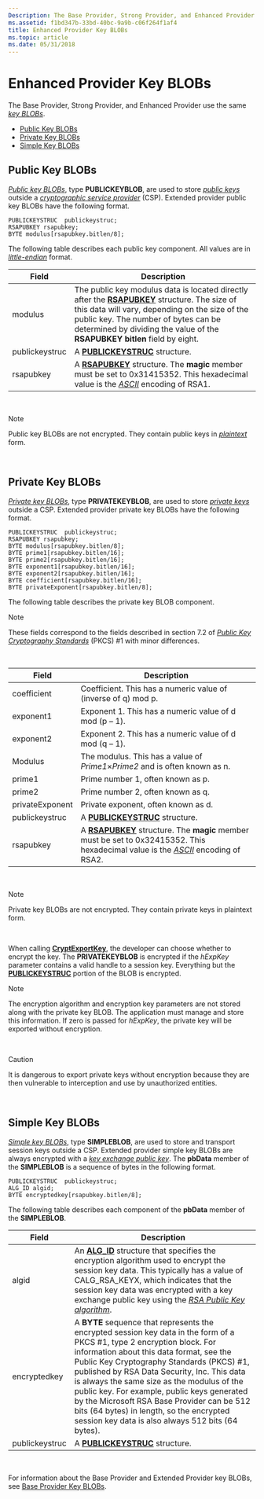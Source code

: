 ```yaml
---
Description: The Base Provider, Strong Provider, and Enhanced Provider use the same key BLOBs.
ms.assetid: f1bd347b-33bd-40bc-9a9b-c06f264f1af4
title: Enhanced Provider Key BLOBs
ms.topic: article
ms.date: 05/31/2018
---
```


# Enhanced Provider Key BLOBs

The Base Provider, Strong Provider, and Enhanced Provider use the same [*key BLOBs*](../secgloss/k-gly.md).

-   [Public Key BLOBs](#public-key-blobs)
-   [Private Key BLOBs](#private-key-blobs)
-   [Simple Key BLOBs](#simple-key-blobs)

## Public Key BLOBs

[*Public key BLOBs*](../secgloss/p-gly.md), type **PUBLICKEYBLOB**, are used to store [*public keys*](../secgloss/p-gly.md) outside a [*cryptographic service provider*](../secgloss/c-gly.md) (CSP). Extended provider public key BLOBs have the following format.

``` syntax
PUBLICKEYSTRUC  publickeystruc;
RSAPUBKEY rsapubkey;
BYTE modulus[rsapubkey.bitlen/8];
```

The following table describes each public key component. All values are in [*little-endian*](../secgloss/l-gly.md) format.



| Field          | Description                                                                                                                                                                                                                                                                           |
|----------------|---------------------------------------------------------------------------------------------------------------------------------------------------------------------------------------------------------------------------------------------------------------------------------------|
| modulus        | The public key modulus data is located directly after the [**RSAPUBKEY**](/windows/desktop/api/Wincrypt/ns-wincrypt-rsapubkey) structure. The size of this data will vary, depending on the size of the public key. The number of bytes can be determined by dividing the value of the **RSAPUBKEY bitlen** field by eight. |
| publickeystruc | A [**PUBLICKEYSTRUC**](/windows/desktop/api/Wincrypt/ns-wincrypt-publickeystruc) structure.                                                                                                                                                                                                                                 |
| rsapubkey      | A [**RSAPUBKEY**](/windows/desktop/api/Wincrypt/ns-wincrypt-rsapubkey) structure. The **magic** member must be set to 0x31415352. This hexadecimal value is the [*ASCII*](../secgloss/a-gly.md) encoding of RSA1.                                                                         |



 

> [!Note]  
> Public key BLOBs are not encrypted. They contain public keys in [*plaintext*](../secgloss/p-gly.md) form.

 

## Private Key BLOBs

[*Private key BLOBs*](../secgloss/p-gly.md), type **PRIVATEKEYBLOB**, are used to store [*private keys*](../secgloss/p-gly.md) outside a CSP. Extended provider private key BLOBs have the following format.

``` syntax
PUBLICKEYSTRUC  publickeystruc;
RSAPUBKEY rsapubkey;
BYTE modulus[rsapubkey.bitlen/8];
BYTE prime1[rsapubkey.bitlen/16];
BYTE prime2[rsapubkey.bitlen/16];
BYTE exponent1[rsapubkey.bitlen/16];
BYTE exponent2[rsapubkey.bitlen/16];
BYTE coefficient[rsapubkey.bitlen/16];
BYTE privateExponent[rsapubkey.bitlen/8];
```

The following table describes the private key BLOB component.

> [!Note]  
> These fields correspond to the fields described in section 7.2 of [*Public Key Cryptography Standards*](../secgloss/p-gly.md) (PKCS) \#1 with minor differences.

 



| Field           | Description                                                                                                                                                                                                   |
|-----------------|---------------------------------------------------------------------------------------------------------------------------------------------------------------------------------------------------------------|
| coefficient     | Coefficient. This has a numeric value of (inverse of q) mod p.                                                                                                                                                |
| exponent1       | Exponent 1. This has a numeric value of d mod (p – 1).                                                                                                                                                        |
| exponent2       | Exponent 2. This has a numeric value of d mod (q – 1).                                                                                                                                                        |
| Modulus         | The modulus. This has a value of *Prime1*×*Prime2* and is often known as n.                                                                                                                                   |
| prime1          | Prime number 1, often known as p.                                                                                                                                                                             |
| prime2          | Prime number 2, often known as q.                                                                                                                                                                             |
| privateExponent | Private exponent, often known as d.                                                                                                                                                                           |
| publickeystruc  | A [**PUBLICKEYSTRUC**](/windows/desktop/api/Wincrypt/ns-wincrypt-publickeystruc) structure.                                                                                                                                                         |
| rsapubkey       | A [**RSAPUBKEY**](/windows/desktop/api/Wincrypt/ns-wincrypt-rsapubkey) structure. The **magic** member must be set to 0x32415352. This hexadecimal value is the [*ASCII*](../secgloss/a-gly.md) encoding of RSA2. |



 

> [!Note]  
> Private key BLOBs are not encrypted. They contain private keys in plaintext form.

 

When calling [**CryptExportKey**](/windows/desktop/api/Wincrypt/nf-wincrypt-cryptexportkey), the developer can choose whether to encrypt the key. The **PRIVATEKEYBLOB** is encrypted if the *hExpKey* parameter contains a valid handle to a session key. Everything but the [**PUBLICKEYSTRUC**](/windows/desktop/api/Wincrypt/ns-wincrypt-publickeystruc) portion of the BLOB is encrypted.

> [!Note]  
> The encryption algorithm and encryption key parameters are not stored along with the private key BLOB. The application must manage and store this information. If zero is passed for *hExpKey*, the private key will be exported without encryption.

 

> [!Caution]  
> It is dangerous to export private keys without encryption because they are then vulnerable to interception and use by unauthorized entities.

 

## Simple Key BLOBs

[*Simple key BLOBs*](../secgloss/s-gly.md), type **SIMPLEBLOB**, are used to store and transport session keys outside a CSP. Extended provider simple key BLOBs are always encrypted with a [*key exchange public key*](../secgloss/k-gly.md). The **pbData** member of the **SIMPLEBLOB** is a sequence of bytes in the following format.

``` syntax
PUBLICKEYSTRUC  publickeystruc;
ALG_ID algid;
BYTE encryptedkey[rsapubkey.bitlen/8];
```

The following table describes each component of the **pbData** member of the **SIMPLEBLOB**.



| Field          | Description                                                                                                                                                                                                                                                                                                                                                                                                                                                                                                                |
|----------------|----------------------------------------------------------------------------------------------------------------------------------------------------------------------------------------------------------------------------------------------------------------------------------------------------------------------------------------------------------------------------------------------------------------------------------------------------------------------------------------------------------------------------|
| algid          | An [**ALG\_ID**](alg-id.md) structure that specifies the encryption algorithm used to encrypt the session key data. This typically has a value of CALG\_RSA\_KEYX, which indicates that the session key data was encrypted with a key exchange public key using the [*RSA Public Key algorithm*](../secgloss/r-gly.md).                                                                                                                           |
| encryptedkey   | A **BYTE** sequence that represents the encrypted session key data in the form of a PKCS \#1, type 2 encryption block. For information about this data format, see the Public Key Cryptography Standards (PKCS) \#1, published by RSA Data Security, Inc. This data is always the same size as the modulus of the public key. For example, public keys generated by the Microsoft RSA Base Provider can be 512 bits (64 bytes) in length, so the encrypted session key data is also always 512 bits (64 bytes).<br/> |
| publickeystruc | A [**PUBLICKEYSTRUC**](/windows/desktop/api/Wincrypt/ns-wincrypt-publickeystruc) structure.                                                                                                                                                                                                                                                                                                                                                                                                                                                                      |



 

For information about the Base Provider and Extended Provider key BLOBs, see [Base Provider Key BLOBs](base-provider-key-blobs.md).

 

 